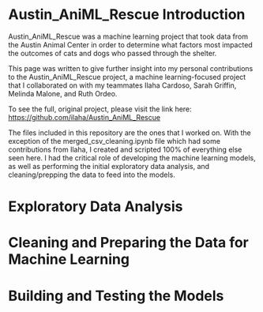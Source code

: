 # Austin_AniML_Rescue Introduction
Austin_AniML_Rescue was a machine learning project that took data from the Austin Animal Center in order to determine what factors most impacted the outcomes of cats and dogs who passed through the shelter.

This page was written to give further insight into my personal contributions to the Austin_AniML_Rescue project, a machine learning-focused project that I collaborated on with my teammates Ilaha Cardoso, Sarah Griffin, Melinda Malone, and Ruth Ordeo.

To see the full, original project, please visit the link here: https://github.com/ilaha/Austin_AniML_Rescue

The files included in this repository are the ones that I worked on. With the exception of the merged_csv_cleaning.ipynb file which had some contributions from Ilaha, I created and scripted 100% of everything else seen here. I had the critical role of developing the machine learning models, as well as performing the initial exploratory data analysis, and cleaning/prepping the data to feed into the models.


# Exploratory Data Analysis



# Cleaning and Preparing the Data for Machine Learning



# Building and Testing the Models





